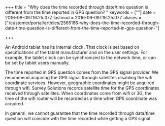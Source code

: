 +++
title = "Why does the time recorded through date/time question is different from the time reported in GPS question? "
keywords = [""]
date = 2016-09-09T16:25:07Z
lastmod = 2016-09-09T16:25:07Z
aliases = ["/customer/portal/articles/2565166-why-does-the-time-recorded-through-date-time-question-is-different-from-the-time-reported-in-gps-question-"]

+++

An Android tablet has its internal clock. That clock is set based on
specifications of the tablet manufacturer and on the user settings. For
example, the tablet clock can be synchronized to the network time, or
can be set by tablet users manually.

The time reported in GPS question comes from the GPS signal provider. We
recommend acquiring the GPS signal through satellites disabling the wifi
coordinate services. However, geographic coordinates might be acquired
through wifi. Survey Solutions records satellite time for the GPS
coordinates received through satellites. When coordinates come from wifi
or 3G, the time of the wifi router will be recorded as a time when GPS
coordinate was acquired.

In general, we cannot guarantee that the time recorded through data/time
question will coincide with the time recorded while getting a GPS
signal.
